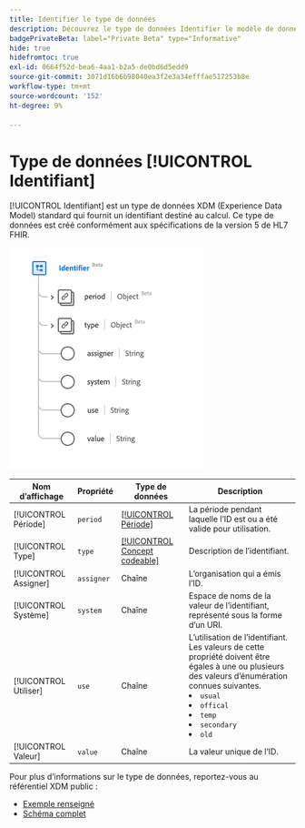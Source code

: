 ```yaml
---
title: Identifier le type de données
description: Découvrez le type de données Identifier le modèle de données d’expérience (XDM) .
badgePrivateBeta: label="Private Beta" type="Informative"
hide: true
hidefromtoc: true
exl-id: 0664f52d-bea6-4aa1-b2a5-de0bd6d5edd9
source-git-commit: 3071d16b6b98040ea3f2e3a34efffae517253b8e
workflow-type: tm+mt
source-wordcount: '152'
ht-degree: 9%

---
```


# Type de données [!UICONTROL Identifiant]

[!UICONTROL Identifiant] est un type de données XDM (Experience Data Model) standard qui fournit un identifiant destiné au calcul. Ce type de données est créé conformément aux spécifications de la version 5 de HL7 FHIR.

![Structure de type de données d’identifiant](../../../images/healthcare/data-types/identifier.png)

| Nom d’affichage | Propriété | Type de données | Description |
| --- | --- | --- | --- |
| [!UICONTROL Période] | `period` | [[!UICONTROL Période]](../data-types/period.md) | La période pendant laquelle l’ID est ou a été valide pour utilisation. |
| [!UICONTROL Type] | `type` | [[!UICONTROL Concept codeable]](../data-types/codeable-concept.md) | Description de l’identifiant. |
| [!UICONTROL Assigner] | `assigner` | Chaîne | L’organisation qui a émis l’ID. |
| [!UICONTROL Système] | `system` | Chaîne | Espace de noms de la valeur de l’identifiant, représenté sous la forme d’un URI. |
| [!UICONTROL Utiliser] | `use` | Chaîne | L’utilisation de l’identifiant. Les valeurs de cette propriété doivent être égales à une ou plusieurs des valeurs d’énumération connues suivantes. <li> `usual` </li> <li> `offical` </li> <li> `temp` </li> <li> `secondary` </li> <li> `old` </li> |
| [!UICONTROL Valeur] | `value` | Chaîne | La valeur unique de l’ID. |

Pour plus d’informations sur le type de données, reportez-vous au référentiel XDM public :

* [Exemple renseigné](https://github.com/adobe/xdm/blob/master/extensions/industry/healthcare/fhir/datatypes/identifier.example.1.json)
* [Schéma complet](https://github.com/adobe/xdm/blob/master/extensions/industry/healthcare/fhir/datatypes/identifier.schema.json)
